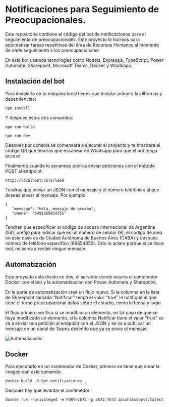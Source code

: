 # Notificaciones para Seguimiento de Preocupacionales.

Este repositorio contiene el código del bot de notificaciones para el seguimiento de preocupacionales. Este proyecto lo hicimos para automatizar tareas repetitivas del área de Recursos Humanos al momento de darle seguimiento a los preocupacionales. 

En este bot usamos tecnologías como Nodejs, Expressjs, TypeScript, Power Automate, Sharepoint, Microsoft Teams, Docker y Whatsapp.

## Instalación del bot

Para instalarlo en tu máquina local tienes que instalar primero las librerias y dependencias:

```
npm install
```

Y después estos dos comandos:

```
npm run build
```

```
npm run dev
```

Despues por consola se comenzara a ejecutar el proyecto y te mostrara el código QR que tendras que escanear en Whatsapp para que el bot tenga acceso.

Finalmente cuando lo escanees podras enviar peticiones con el método POST al endpoint:

```
http://localhost:7672/lead
```

Tendras que enviar un JSON con el mensaje y el número telefónico al que deseas enviar el mensaje. Por ejemplo:

```
{   
   "message": "hola, mensaje de prueba",   
   "phone": "5491169854355"
}
```

Tendran que especificar el código de acceso internacional de Argentina (54), prefijo para indicar que es un número de celular (9), el código de area en este caso es de Ciudad Autónoma de Buenos Aires (CABA) y después número de teléfono específico (69854355). Esto lo aclaro porque si se hace mal, no se va a recibir ningun mensaje.

## Automatización

Este proyecto esta divido en dos, el servidor donde estaría el contenedor Docker con el bot y la automatización con Power Automate y Sharepoint.

En la parte de automatización creé un flujo nuevo. Si la columna en la lista de Sharepoint llamada "Notificar" tenga el valor "true" le notifique al que tiene el turno preocupacional datos sobre el estudio, como la fecha y lugar. 

El flujo primero verifica si se modifico un elemento, en tal caso de que se haya modificado un elemento, si la columna Notificar tiene el valor "true" se va a enviar una petición al endpoint con el JSON y se va a publicar un mensaje en un canal de Teams diciendo que ya se envío el mensaje.

![Automatización](img/automatizacion.png)

## Docker

Para ejecutarlo en un contenedor de Docker, primero se tiene que crear la imagen con este comando:

```
docker build -t bot-notificaciones .
```

Después hay que levantar el contenedor:

```
docker run --privileged -e PORT=7672 -p 7672:7672 apiwhatsappts:latest
```


